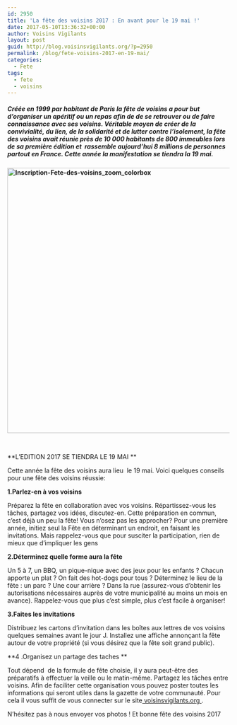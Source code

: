```yaml
---
id: 2950
title: 'La fête des voisins 2017 : En avant pour le 19 mai !'
date: 2017-05-10T13:36:32+00:00
author: Voisins Vigilants
layout: post
guid: http://blog.voisinsvigilants.org/?p=2950
permalink: /blog/fete-voisins-2017-en-19-mai/
categories:
  - Fete
tags:
  - fete
  - voisins
---
```

##### Créée en 1999 par habitant de Paris la fête de voisins a pour but d’organiser un apéritif ou un repas afin de de se retrouver ou de faire connaissance avec ses voisins. Véritable moyen de créer de la convivialité, du lien, de la solidarité et de lutter contre l’isolement, la fête des voisins avait réunie près de 10 000 habitants de 800 immeubles lors de sa première édition et  rassemble aujourd’hui 8 millions de personnes partout en France. Cette année la manifestation se tiendra la 19 mai.

**[<img class="aligncenter size-full wp-image-2953" src="./../../images/2017/04/Inscription-Fete-des-voisins_zoom_colorbox.jpg" alt="Inscription-Fete-des-voisins_zoom_colorbox" width="603" height="600" />](./../../images/2017/04/Inscription-Fete-des-voisins_zoom_colorbox.jpg)**

&nbsp;

**L’EDITION 2017 SE TIENDRA LE 19 MAI **

Cette année la fête des voisins aura lieu  le 19 mai. Voici quelques conseils pour une fête des voisins réussie:

**1.Parlez-en à vos voisins**

Préparez la fête en collaboration avec vos voisins. Répartissez-vous les tâches, partagez vos idées, discutez-en. Cette préparation en commun, c&rsquo;est déjà un peu la fête! Vous n&rsquo;osez pas les approcher? Pour une première année, initiez seul la Fête en déterminant un endroit, en faisant les invitations. Mais rappelez-vous que pour susciter la participation, rien de mieux que d’impliquer les gens

**2.Déterminez quelle forme aura la fête**

Un 5 à 7, un BBQ, un pique-nique avec des jeux pour les enfants ? Chacun apporte un plat ? On fait des hot-dogs pour tous ? Déterminez le lieu de la fête : un parc ? Une cour arrière ? Dans la rue (assurez-vous d’obtenir les autorisations nécessaires auprès de votre municipalité au moins un mois en avance). Rappelez-vous que plus c’est simple, plus c’est facile à organiser!

**3.Faites les invitations**

Distribuez les cartons d&rsquo;invitation dans les boîtes aux lettres de vos voisins quelques semaines avant le jour J. Installez une affiche annonçant la fête autour de votre propriété (si vous désirez que la fête soit grand public).

**4 .Organisez un partage des taches **

Tout dépend  de la formule de fête choisie, il y aura peut-être des préparatifs à effectuer la veille ou le matin-même. Partagez les tâches entre voisins. Afin de faciliter cette organisation vous pouvez poster toutes les informations qui seront utiles dans la gazette de votre communauté. Pour cela il vous suffit de vous connecter sur le site[ voisinsvigilants.org ](https://www.voisinsvigilants.org).

N’hésitez pas à nous envoyer vos photos ! Et bonne fête des voisins 2017

&nbsp;

&nbsp;